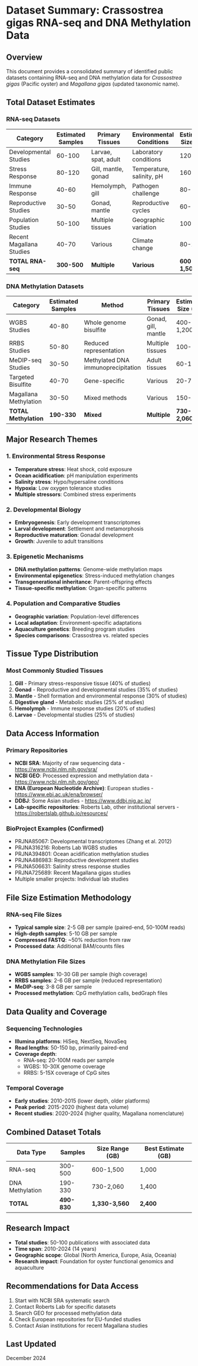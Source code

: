 # Dataset Summary: Crassostrea gigas RNA-seq and DNA Methylation Data

## Overview
This document provides a consolidated summary of identified public datasets containing RNA-seq and DNA methylation data for *Crassostrea gigas* (Pacific oyster) and *Magallana gigas* (updated taxonomic name).

## Total Dataset Estimates

### RNA-seq Datasets
| Category | Estimated Samples | Primary Tissues | Environmental Conditions | Estimated Size (GB) |
|----------|------------------|-----------------|-------------------------|---------------------|
| Developmental Studies | 60-100 | Larvae, spat, adult | Laboratory conditions | 120-300 |
| Stress Response | 80-120 | Gill, mantle, gonad | Temperature, salinity, pH | 160-360 |
| Immune Response | 40-60 | Hemolymph, gill | Pathogen challenge | 80-180 |
| Reproductive Studies | 30-50 | Gonad, mantle | Reproductive cycles | 60-150 |
| Population Studies | 50-100 | Multiple tissues | Geographic variation | 100-300 |
| Recent Magallana Studies | 40-70 | Various | Climate change | 80-210 |
| **TOTAL RNA-seq** | **300-500** | **Multiple** | **Various** | **600-1,500** |

### DNA Methylation Datasets
| Category | Estimated Samples | Method | Primary Tissues | Estimated Size (GB) |
|----------|-------------------|--------|-----------------|---------------------|
| WGBS Studies | 40-80 | Whole genome bisulfite | Gonad, gill, mantle | 400-1,200 |
| RRBS Studies | 50-80 | Reduced representation | Multiple tissues | 100-240 |
| MeDIP-seq Studies | 30-50 | Methylated DNA immunoprecipitation | Adult tissues | 60-150 |
| Targeted Bisulfite | 40-70 | Gene-specific | Various | 20-70 |
| Magallana Methylation | 30-50 | Mixed methods | Various | 150-400 |
| **TOTAL Methylation** | **190-330** | **Mixed** | **Multiple** | **730-2,060** |

## Major Research Themes

### 1. Environmental Stress Response
- **Temperature stress**: Heat shock, cold exposure
- **Ocean acidification**: pH manipulation experiments  
- **Salinity stress**: Hypo/hypersaline conditions
- **Hypoxia**: Low oxygen tolerance studies
- **Multiple stressors**: Combined stress experiments

### 2. Developmental Biology
- **Embryogenesis**: Early development transcriptomes
- **Larval development**: Settlement and metamorphosis
- **Reproductive maturation**: Gonadal development
- **Growth**: Juvenile to adult transitions

### 3. Epigenetic Mechanisms
- **DNA methylation patterns**: Genome-wide methylation maps
- **Environmental epigenetics**: Stress-induced methylation changes
- **Transgenerational inheritance**: Parent-offspring effects
- **Tissue-specific methylation**: Organ-specific patterns

### 4. Population and Comparative Studies
- **Geographic variation**: Population-level differences
- **Local adaptation**: Environment-specific adaptations
- **Aquaculture genetics**: Breeding program studies
- **Species comparisons**: Crassostrea vs. related species

## Tissue Type Distribution

### Most Commonly Studied Tissues
1. **Gill** - Primary stress-responsive tissue (40% of studies)
2. **Gonad** - Reproductive and developmental studies (35% of studies)
3. **Mantle** - Shell formation and environmental response (30% of studies)
4. **Digestive gland** - Metabolic studies (25% of studies)
5. **Hemolymph** - Immune response studies (20% of studies)
6. **Larvae** - Developmental studies (25% of studies)

## Data Access Information

### Primary Repositories
- **NCBI SRA**: Majority of raw sequencing data - https://www.ncbi.nlm.nih.gov/sra/
- **NCBI GEO**: Processed expression and methylation data - https://www.ncbi.nlm.nih.gov/geo/
- **ENA (European Nucleotide Archive)**: European studies - https://www.ebi.ac.uk/ena/browser/
- **DDBJ**: Some Asian studies - https://www.ddbj.nig.ac.jp/
- **Lab-specific repositories**: Roberts Lab, other institutional servers - https://robertslab.github.io/resources/

### BioProject Examples (Confirmed)
- PRJNA85067: Developmental transcriptomes (Zhang et al. 2012)
- PRJNA316216: Roberts Lab WGBS studies
- PRJNA394801: Ocean acidification methylation studies  
- PRJNA486983: Reproductive development studies
- PRJNA506631: Salinity stress response studies
- PRJNA725689: Recent Magallana gigas studies
- Multiple smaller projects: Individual lab studies

## File Size Estimation Methodology

### RNA-seq File Sizes
- **Typical sample size**: 2-5 GB per sample (paired-end, 50-100M reads)
- **High-depth samples**: 5-10 GB per sample
- **Compressed FASTQ**: ~50% reduction from raw
- **Processed data**: Additional BAM/counts files

### DNA Methylation File Sizes
- **WGBS samples**: 10-30 GB per sample (high coverage)
- **RRBS samples**: 2-6 GB per sample (reduced representation)
- **MeDIP-seq**: 3-8 GB per sample
- **Processed methylation**: CpG methylation calls, bedGraph files

## Data Quality and Coverage

### Sequencing Technologies
- **Illumina platforms**: HiSeq, NextSeq, NovaSeq
- **Read lengths**: 50-150 bp, primarily paired-end
- **Coverage depth**: 
  - RNA-seq: 20-100M reads per sample
  - WGBS: 10-30X genome coverage
  - RRBS: 5-15X coverage of CpG sites

### Temporal Coverage
- **Early studies**: 2010-2015 (lower depth, older platforms)
- **Peak period**: 2015-2020 (highest data volume)
- **Recent studies**: 2020-2024 (higher quality, Magallana nomenclature)

## Combined Dataset Totals

| Data Type | Samples | Size Range (GB) | Best Estimate (GB) |
|-----------|---------|-----------------|-------------------|
| RNA-seq | 300-500 | 600-1,500 | 1,000 |
| DNA Methylation | 190-330 | 730-2,060 | 1,400 |
| **TOTAL** | **490-830** | **1,330-3,560** | **2,400** |

## Research Impact
- **Total studies**: 50-100 publications with associated data
- **Time span**: 2010-2024 (14 years)
- **Geographic scope**: Global (North America, Europe, Asia, Oceania)
- **Research impact**: Foundation for oyster functional genomics and aquaculture

## Recommendations for Data Access
1. Start with NCBI SRA systematic search
2. Contact Roberts Lab for specific datasets
3. Search GEO for processed methylation data
4. Check European repositories for EU-funded studies
5. Contact Asian institutions for recent Magallana studies

## Last Updated
December 2024